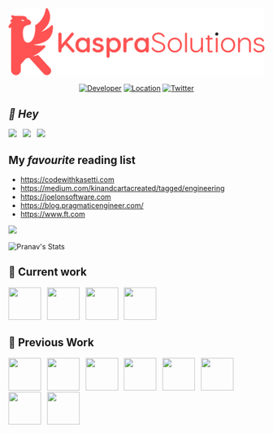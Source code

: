 ![Pranav Kasetti](https://github.com/LemonSpike/LemonSpike/raw/main/LemonSpike-banner.png)

<div align="center">

[![Developer](https://img.shields.io/badge/📱%20developer-iOS-orange)](https://www.apple.com/uk/ios/ios-15/)
[![Location](https://img.shields.io/badge/📍%20location-London-purple)](https://en.wikipedia.org/wiki/London)
[![Twitter](https://img.shields.io/badge/twitter-@spidey_vitamins-blue.svg?style=flat)](https://twitter.com/spidey_vitamins)

</div>

## _👋 Hey_

<a href="https://www.linkedin.com/in/pranavkasetti/"><img src="https://img.icons8.com/ios-filled/64/linkedin.png" width="32"/></a>
&nbsp;
<a href="https://www.codewithkasetti.com/"><img src="https://img.icons8.com/ios-filled/64/000000/laptop-coding.png" width="32"/></a>
&nbsp;
<a href="https://medium.com/@pranav.kasetti"><img src="https://img.icons8.com/ios-filled/64/000000/medium-logo.png" width="32"/></a>

## My *favourite* reading list

- https://codewithkasetti.com
- https://medium.com/kinandcartacreated/tagged/engineering
- https://joelonsoftware.com
- https://blog.pragmaticengineer.com/
- https://www.ft.com

<img src="https://github-readme-streak-stats.herokuapp.com/?user=LemonSpike&theme=default&hide_border=true&fire=e25822&currStreakLabel=e25822&dates=aaa&background=fff" />

![Pranav's Stats](https://github-readme-stats.vercel.app/api?username=LemonSpike&show_icons=true)

## 🌳 Current work
<a href="https://apps.apple.com/us/app/peacock-tv-stream-tv-movies/id1508186374"><img src="https://is1-ssl.mzstatic.com/image/thumb/Purple211/v4/ce/8f/2f/ce8f2f97-53f8-60f4-5603-a33d9cab84d7/AppIcon-1x_U007epad-0-0-0-85-220-0.png/128x0w.png" width="64" height="64"></a>
&nbsp;
<a href="https://apps.apple.com/no/app/skyshowtime-movies-series/id1616478112"><img src="https://is1-ssl.mzstatic.com/image/thumb/Purple221/v4/ea/5d/49/ea5d49d3-582d-2078-0564-9e6c1e569fa8/AppIcon-1x_U007epad-0-0-0-85-220-0.png/128x0w.png" width="64" height="64"></a>
&nbsp;
<a href="https://apps.apple.com/bw/app/showmax/id6451148933"><img src="https://is1-ssl.mzstatic.com/image/thumb/Purple221/v4/53/98/43/539843a4-4e7d-fc2c-6269-a88f3bc1dde8/AppIcon-1x_U007epad-0-0-0-85-220-0.png/128x0w.png" width="64" height="64"></a>
&nbsp;
<a href="https://apps.apple.com/gb/app/now/id512266300"><img src="https://is1-ssl.mzstatic.com/image/thumb/Purple126/v4/60/31/06/603106fc-4681-0b5e-fe3b-c2a003956d34/AppIcon-NOW-1x_U007emarketing-0-7-0-85-220.png/128x0w.png" width="64" height="64"></a>
&nbsp;

## 🌲 Previous Work

<a href="https://www.kinandcarta.com/en/"><img src="https://avatars.githubusercontent.com/u/1842206?s=200&v=4" width="64" height="64"></a>
&nbsp;
<a href="https://apps.apple.com/gb/app/tesco-grocery-clubcard/id389581236"><img src="https://is5-ssl.mzstatic.com/image/thumb/Purple112/v4/23/17/33/23173305-c8ac-832c-a1fe-56fc45ee34b8/AppIcon-0-0-1x_U007emarketing-0-0-0-7-0-0-sRGB-0-0-0-GLES2_U002c0-512MB-85-220-0-0.png/128x0w.png" width="64" height="64"></a>
&nbsp;
<a href="https://apps.apple.com/us/app/hear-me-now/id1079397776"><img src="https://is2-ssl.mzstatic.com/image/thumb/Purple124/v4/de/d8/95/ded895b4-3ca3-4b90-31fe-9e48c67aa260/AppIcon-1x_U007emarketing-0-10-0-0-85-220.png/128x0w.png" width="64" height="64"></a>
&nbsp;
<a href="https://apps.apple.com/gb/app/met-office-weather-forecast/id1068146838"><img src="https://is3-ssl.mzstatic.com/image/thumb/Purple124/v4/75/53/e1/7553e18c-2244-bb1c-f80f-a8d2d3f428ba/AppIcon-0-0-1x_U007emarketing-0-0-0-6-0-0-sRGB-0-0-0-GLES2_U002c0-512MB-85-220-0-0.png/128x0w.png" width="64" height="64"></a>
&nbsp;
<a href="https://apps.apple.com/gb/app/tesco-pay-for-simple-checkout/id917685544"><img src="https://is2-ssl.mzstatic.com/image/thumb/Purple124/v4/6f/4b/ca/6f4bcaa0-3ea5-2ca4-73e8-f01d732d7c4a/AppIcon-0-0-1x_U007emarketing-0-0-0-7-0-0-sRGB-0-0-0-GLES2_U002c0-512MB-85-220-0-0.png/128x0w.png" width="64" height="64"></a>
&nbsp;
<a href="https://apps.apple.com/gb/app/racing-post-horse-racing/id339003373"><img src="https://is3-ssl.mzstatic.com/image/thumb/Purple124/v4/ea/ed/70/eaed7087-63f9-6a47-37f6-b7ab4fe1098f/AppIcon-1x_U007emarketing-0-5-0-0-85-220.png/128x0w.png" width="64" height="64"></a>
&nbsp;
<a href="https://apps.apple.com/us/app/reelshot-video-editor/id1449364632"><img src="https://is5-ssl.mzstatic.com/image/thumb/Purple114/v4/87/72/cf/8772cffa-3434-9f13-5a1d-92985894c00d/AppIcon-0-0-1x_U007emarketing-0-0-0-7-0-0-sRGB-0-0-0-GLES2_U002c0-512MB-85-220-0-0.png/128x0w.png" width="64" height="64"></a>
&nbsp;
<a href="https://apps.apple.com/gb/app/nutmeg-saving-investment/id1127250193"><img src="https://is3-ssl.mzstatic.com/image/thumb/Purple114/v4/cd/ec/f8/cdecf8d0-7a34-194a-7271-d499a042a5e5/AppIcon-0-1x_U007emarketing-0-7-0-85-220.png/128x0w.png" width="64" height="64"></a>
&nbsp;
